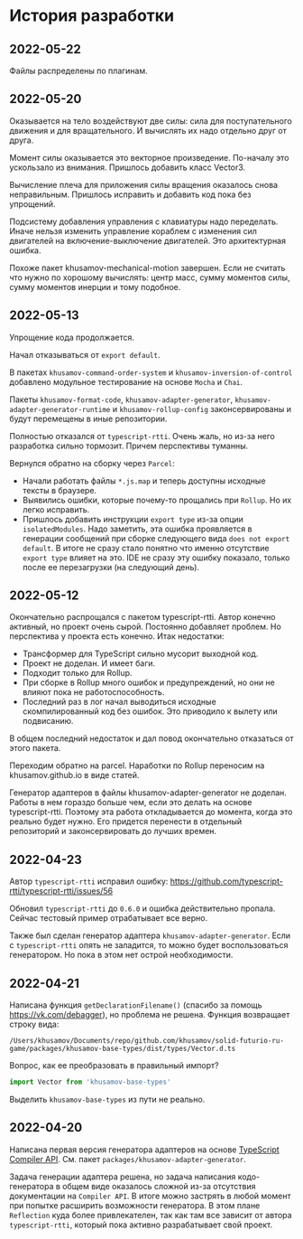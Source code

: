 История разработки
==================

2022-05-22
----------

Файлы распределены по плагинам.

2022-05-20
----------

Оказывается на тело воздействуют две силы: сила для поступательного движения и для вращательного. 
И вычислять их надо отдельно друг от друга.

Момент силы оказывается это векторное произведение. По-началу это ускользало из внимания. 
Пришлось добавить класс Vector3.

Вычисление плеча для приложения силы вращения оказалось снова неправильным. Пришлось исправить
и добавить код пока без упрощений.

Подсистему добавления управления с клавиатуры надо переделать. Иначе нельзя изменить управление кораблем
с изменения сил двигателей на включение-выключение двигателей. Это архитектурная ошибка.

Похоже пакет khusamov-mechanical-motion завершен. Если не считать что нужно по хорошому вычислять:
центр масс, сумму моментов силы, сумму моментов инерции и тому подобное.

2022-05-13
----------

Упрощение кода продолжается.

Начал отказываться от `export default`.

В пакетах `khusamov-command-order-system` и `khusamov-inversion-of-control`
добавлено модульное тестирование на основе `Mocha` и `Chai`.

Пакеты `khusamov-format-code`, `khusamov-adapter-generator`, `khusamov-adapter-generator-runtime` и 
`khusamov-rollup-config` законсервированы и будут перемещены в иные репозитории.

Полностью отказался от `typescript-rtti`. Очень жаль, но из-за него разработка сильно тормозит. 
Причем перспективы туманны.

Вернулся обратно на сборку через `Parcel`:
- Начали работать файлы `*.js.map` и теперь доступны исходные тексты в браузере.
- Выявились ошибки, которые почему-то прощались при `Rollup`. Но их легко исправить.
- Пришлось добавить инструкции `export type` из-за опции `isolatedModules`. 
  Надо заметить, эта ошибка проявляется в генерации сообщений при сборке следующего вида `does not export default`. 
  В итоге не сразу стало понятно что именно отсутствие `export type` влияет на это.
  IDE не сразу эту ошибку показало, только после ее перезагрузки (на следующий день).


2022-05-12
----------

Окончательно распрощался с пакетом typescript-rtti. Автор конечно активный, но проект очень сырой.
Постоянно добавляет проблем. Но перспектива у проекта есть конечно. Итак недостатки:
- Трансформер для TypeScript сильно мусорит выходной код. 
- Проект не доделан. И имеет баги.
- Подходит только для Rollup. 
- При сборке в Rollup много ошибок и предупреждений, но они не влияют пока не работоспособность.
- Последний раз в лог начал выводиться исходные скомпилированный код без ошибок. Это приводило к вылету или подвисанию.

В общем последний недостаток и дал повод окончательно отказаться от этого пакета.

Переходим обратно на parcel. Наработки по Rollup переносим на khusamov.github.io в виде статей.

Генератор адаптеров в файлы khusamov-adapter-generator не доделан. Работы в нем гораздо больше чем, 
если это делать на основе typescript-rtti. Поэтому эта работа откладывается до момента, когда это реально
будет нужно. Его придется перенести в отдельный репозиторий и законсервировать до лучших времен.

2022-04-23
----------

Автор `typescript-rtti` исправил ошибку: https://github.com/typescript-rtti/typescript-rtti/issues/56

Обновил `typescript-rtti` до `0.6.0` и ошибка действительно пропала. Сейчас тестовый пример отрабатывает все верно.

Также был сделан генератор адаптера `khusamov-adapter-generator`. Если с `typescript-rtti` опять не заладится,
то можно будет воспользоваться генератором. Но пока в этом нет острой необходимости.

2022-04-21
----------

Написана функция `getDeclarationFilename()` (спасибо за помощь https://vk.com/debagger), 
но проблема не решена.
Функция возвращает строку вида:

```
/Users/khusamov/Documents/repo/github.com/khusamov/solid-futurio-ru-game/packages/khusamov-base-types/dist/types/Vector.d.ts
```

Вопрос, как ее преобразовать в правильный импорт?

```typescript
import Vector from 'khusamov-base-types'
```

Выделить `khusamov-base-types` из пути не реально.


2022-04-20
----------

Написана первая версия генератора адаптеров на основе [TypeScript Compiler API][compiler]. 
См. пакет `packages/khusamov-adapter-generator`.

Задача генерации адаптера решена, но задача написания кодо-генератора в общем виде оказалось 
сложной из-за отсутствия документации на `Compiler API`. В итоге можно застрять в любой момент
при попытке расширить возможности генератора. В этом плане `Reflection` куда более привлекателен,
так как там все зависит от автора `typescript-rtti`, который пока активно разрабатывает свой проект.

[compiler]: https://github.com/Microsoft/TypeScript/wiki/Using-the-Compiler-API